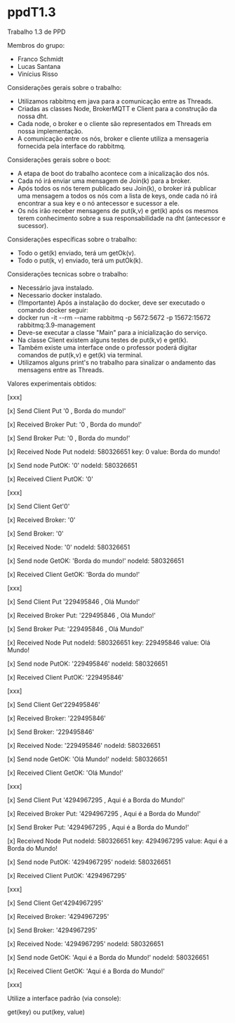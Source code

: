 # ppdT1.3

Trabalho 1.3 de PPD

Membros do grupo:
 - Franco Schmidt
 - Lucas Santana
 - Vinícius Risso

Considerações gerais sobre o trabalho:
 - Utilizamos rabbitmq em java para a comunicação entre as Threads.
 - Criadas as classes Node, BrokerMQTT e Client para a construção da nossa dht.
 - Cada node, o broker e o cliente são representados em Threads em nossa implementação.
 - A comunicação entre os nós, broker e cliente utiliza a mensageria fornecida pela interface do rabbitmq.

Considerações gerais sobre o boot:
 - A etapa de boot do trabalho acontece com a inicalização dos nós.
 - Cada nó irá enviar uma mensagem de Join(k) para a broker.
 - Após todos os nós terem publicado seu Join(k), o broker irá publicar uma mensagem a todos os nós com a lista de keys, onde cada nó irá encontrar a sua key e o nó antecessor e sucessor a ele.
 - Os nós irão receber mensagens de put(k,v) e get(k) após os mesmos terem conhecimento sobre a sua responsabilidade na dht (antecessor e sucessor).

Considerações específicas sobre o trabalho:
 - Todo o get(k) enviado, terá um getOk(v).
 - Todo o put(k, v) enviado, terá um putOk(k).

Considerações tecnicas sobre o trabalho:
 - Necessário java instalado.
 - Necessario docker instalado.
 - (!Importante) Após a instalação do docker, deve ser executado o comando docker seguir:
 - docker run -it --rm --name rabbitmq -p 5672:5672 -p 15672:15672 rabbitmq:3.9-management
 - Deve-se executar a classe "Main" para a inicialização do serviço.
 - Na classe Client existem alguns testes de put(k,v) e get(k).
 - Também existe uma interface onde o professor poderá digitar comandos de put(k,v) e get(k) via terminal.
 - Utilizamos alguns print's no trabalho para sinalizar o andamento das mensagens entre as Threads.

Valores experimentais obtidos:

 [xxx]
 
 [x] Send Client Put '0 , Borda do mundo!'
 
 [x] Received Broker Put: '0 , Borda do mundo!' 
 
 [x] Send Broker Put: '0 , Borda do mundo!'
 
 [x] Received Node Put nodeId: 580326651 key: 0 value: Borda do mundo!
 
 [x] Send node PutOK: '0' nodeId: 580326651
 
 [x] Received Client PutOK: '0' 
 
 [xxx]
 
 [x] Send Client Get'0'
 
 [x] Received Broker: '0' 
 
 [x] Send Broker: '0'
 
 [x] Received Node: '0' nodeId: 580326651
 
 [x] Send node GetOK: 'Borda do mundo!' nodeId: 580326651
 
 [x] Received Client GetOK: 'Borda do mundo!' 
 
 [xxx]
 
 [x] Send Client Put '229495846 , Olá Mundo!'
 
 [x] Received Broker Put: '229495846 , Olá Mundo!' 
 
 [x] Send Broker Put: '229495846 , Olá Mundo!'
 
 [x] Received Node Put nodeId: 580326651 key: 229495846 value: Olá Mundo!
 
 [x] Send node PutOK: '229495846' nodeId: 580326651
 
 [x] Received Client PutOK: '229495846'
 
 [xxx]
 
 [x] Send Client Get'229495846'
 
 [x] Received Broker: '229495846' 
 
 [x] Send Broker: '229495846'
 
 [x] Received Node: '229495846' nodeId: 580326651
 
 [x] Send node GetOK: 'Olá Mundo!' nodeId: 580326651
 
 [x] Received Client GetOK: 'Olá Mundo!' 
 
 [xxx]
 
 [x] Send Client Put '4294967295 , Aqui é a Borda do Mundo!'
 
 [x] Received Broker Put: '4294967295 , Aqui é a Borda do Mundo!' 
 
 [x] Send Broker Put: '4294967295 , Aqui é a Borda do Mundo!'
 
 [x] Received Node Put nodeId: 580326651 key: 4294967295 value: Aqui é a Borda do Mundo!
 
 [x] Send node PutOK: '4294967295' nodeId: 580326651
 
 [x] Received Client PutOK: '4294967295' 
 
 [xxx]
 
 [x] Send Client Get'4294967295'
 
 [x] Received Broker: '4294967295' 
 
 [x] Send Broker: '4294967295'
 
 [x] Received Node: '4294967295' nodeId: 580326651
 
 [x] Send node GetOK: 'Aqui é a Borda do Mundo!' nodeId: 580326651
 
 [x] Received Client GetOK: 'Aqui é a Borda do Mundo!' 
 
 [xxx]
 
Utilize a interface padrão (via console):

get(key) ou put(key, value)
